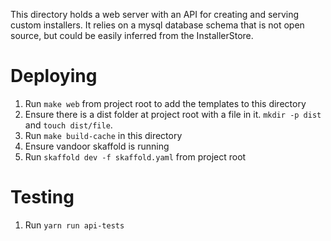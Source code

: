 This directory holds a web server with an API for creating and serving custom installers.
It relies on a mysql database schema that is not open source, but could be easily inferred from the InstallerStore.

# Deploying
1. Run `make web` from project root to add the templates to this directory
1. Ensure there is a dist folder at project root with a file in it. `mkdir -p dist` and `touch dist/file`.
1. Run `make build-cache` in this directory
1. Ensure vandoor skaffold is running
1. Run `skaffold dev -f skaffold.yaml` from project root


# Testing 
1. Run `yarn run api-tests`  